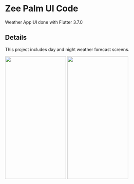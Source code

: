 # Zee Palm UI Code

Weather App UI done with Flutter 3.7.0

## Details

This project includes day and night weather forecast screens.

<img src="https://user-images.githubusercontent.com/128903428/232052327-4651ed5a-cb5d-4809-8519-bc522c62378b.png" width="200" height="400" />
<img src="https://user-images.githubusercontent.com/128903428/232052620-79fdc88a-7bdf-461e-b73a-b7afff721d18.png" width="200" height="400" />
